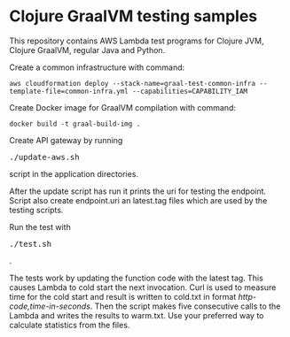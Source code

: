 # Clojure GraalVM testing samples

This repository contains AWS Lambda test programs for Clojure JVM, Clojure GraalVM, regular 
Java and Python.

Create a common infrastructure with command:

```
aws cloudformation deploy --stack-name=graal-test-common-infra --template-file=common-infra.yml --capabilities=CAPABILITY_IAM
```

Create Docker image for GraalVM compilation with command:
````
docker build -t graal-build-img .
````

Create API gateway by running 
<pre>./update-aws.sh</pre> 
script in the application directories.


After the update script has run it prints the uri for testing the endpoint. Script also create endpoint.uri an latest.tag files 
which are used by the testing scripts.

Run the test with 
<pre>./test.sh</pre>. 

The tests work by updating the function code with the latest tag. This causes Lambda to cold start
the next invocation. Curl is used to measure time for the cold start and result is written to cold.txt in format *http-code,time-in-seconds*. 
Then the script makes five consecutive calls to the Lambda and writes the results to warm.txt. Use your preferred way to calculate statistics
from the files.

 



